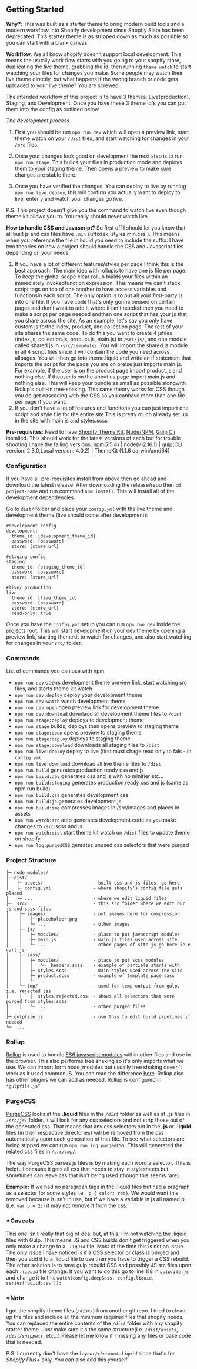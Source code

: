  ## Getting Started ##
 **Why?**: This was built as a starter theme to bring modern build tools and a modern workflow into Shopify development since Shopfiy Slate has been deprecated. 
 This starter theme is as stripped down as much as possible so you can start with a blank canvas.

 **Workflow**: We all know shopify doesn't support local development. This means the usually work flow starts with you going to your shopify store, duplicating the live theme, grabbing the id, then running `theme watch` to start watching your files for changes you make. Some people may watch their live theme directly, but what happens if the wrong branch or code gets uploaded to your live theme? You are screwed. 
 
The intended workflow of this project is to have 3 themes. Live(production), Staging, and Development. Once you have these 3 theme id's you can put them into the config as outlined below. 

*The development process*
 1. First you should be run `npm run dev` which will open a preview link, start theme watch on  your *`/dist`* files, and start watching for changes in your *`/src`* files. 
 
 2. Once your changes look good on development the next step is to run `npm run stage`. This builds your files in production mode and deploys them to your staging theme. Then opens a preview to make sure changes are stable there. 
 
 3. Once you have verified the changes. You can deploy to live by running `npm run live:deploy`, this will confirm you actually want to deploy to live, enter y and watch your changes go live. 
 
 P.S. This project doesn't give you the command to watch live even though theme kit allows you to. You really should never watch live.

**How to handle CSS and Javascript?**
  So first off I should let you know that all built js and css files have `.min` suffix(ex. styles.min.css ). This means when you reference the file in liquid you need to include the suffix. I have two theories on how a project should handle the CSS and Javascript files depending on your needs.

  1. If you have a lot of different features/styles per page I think this is the best approach. The main idea with rollupis to have one js file per page. To keep the global scope clear rollup builds your files within an immediately invokedfunction expression. This means we can't stack script tags on top of one another to have access variables and functionsin each script. The only option is to put all your first-party js into one file. If you have code that's only gonna beused on certain pages and don't want to add it where it isn't needed then you need to make a script per page needed andthen one script that has your js that you share across the site. As an example, let's say you only have custom js forthe index, product, and collection page. The rest of your site shares the same code. To do this you want to create 4 jsfiles (index.js, collection.js, product.js, main.js) in `/src/js/`, and one module called shared.js in `/src/jsmodules`. You will import the shared.js module in all 4 script files since it will contain the code you need across allpages. You will then go into theme.liquid and write an if statement that imports the script for the page you are on orelse just imports main.js. For example, if the user is on the product page import product.js and nothing else. If theuser is on the about us page import main.js and nothing else. This will keep your bundle as small as possible alongwith Rollup's built-in tree-shaking. This same theory works for CSS though you do get cascading with the CSS so you canhave more than one file per page if you want.
  2. If you don't have a lot of features and functions you can just import one script and style file for the entire site.This is pretty much already set up in the site with main.js and styles.scss

 **Pre-requisites**: Need to have [Shopify Theme Kit](https://shopify.github.io/themekit/), [Node/NPM](https://nodejs.org/), [Gulp Cli](https://gulpjs.com/docs/en/getting-started/quick-start) installed. This should work for the latest versions of each but for trouble shooting I have the falling versions: npm(7.5.4) | node(v12.16.1) | gulp(CLI version: 2.3.0,Local version: 4.0.2) | ThemeKit (1.1.6 darwin/amd64)
 
 ### Configuration ###
 If you have all pre-requisites install from above then go ahead and download the latest release. After downloading the release/repo then `cd project-name` and run command `npm install`. This will install all of the development dependencies.

 Go to `dist/` folder and place your *`config.yml`* with the live theme and development theme (live should come after development):
```
#development config
development:
  theme_id: [development_theme_id]
  password: [password]
  store: [store_url]

#staging config
staging:
  theme_id: [staging_theme_id]
  password: [password]
  store: [store_url]

#live/ production
live:
  theme_id: [live_theme_id]
  password: [password]
  store: [store_url]
  read-only: true

```
  Once you have the *`config.yml`* setup you can run `npm run dev` inside the projects root. This will start development on your dev theme by opening a preview link, starting themekit to watch for changes, and also start watching for changes in your *`src/`* folder.

### Commands ###
  List of commands you can use with npm:
 - `npm run dev` opens development theme preview link, start watching src files, and starts theme kit watch
 - `npm run dev:deploy` deploy your development theme
 - `npm run dev:watch` watch development theme,
 - `npm run dev:open` open preview link for development theme
 - `npm run dev:download` downlaod all development theme files to `/dist`
 - `npm run stage:deploy` deploys to development theme
 - `npm run stage` builds, deploys then opens preview to staging theme
 - `npm run stage:open` opens preview to staging theme
 - `npm run stage:deploy` deploys to staging theme
 - `npm run stage:download` downloads all staging files to `/dist`
 - `npm run live:deploy` deploy to live (first must chage read only to fals - in `config.yml`
 - `npm run live:download` download all live theme files to `/dist`
 - `npm run build` generates production ready css and js
 - `npm run build:dev` generates css and js with no minifier etc...
 - `npm run build:staging` generates production ready css and js (same as npm run build)
 - `npm run build:css` generates development css
 - `npm run build:js` generates development js
 - `npm run build:img` compresses images in /src/images and places in assets
 - `npm run watch:src` auto generates development code as you make changes to `/src` scss and js
 - `npm run watch:dist` start theme kit watch on `/dist` files to update theme on shopify
 - `npm run log:purgedCSS` genrates unused css selectors that were purged 

 ### Project Structure ###
 ```
 ├─ node_modules/
 ├─ dist/
 │   ├─ assets/                   - built css and js files  go here
 │   ├─ config.yml                - where shopify's config file gets placed
 │   └─ ...                       - where we edit liquid files
 ├─  src/                         - this src folder where we edit our js and sass files
 │    ├─ images/                  - put images here for compression
 │    │   ├─ placeholder.png      
 │    │   └─ ...                  - other images
 │    ├─ js/
 │    │   ├─ modules/             - place to put javascript modules
 │    │   ├─ main.js              - main js files used across site
 │    │   └─ ...                  - other pages of site js go here ie.e cart.js
 │    ├─ sass/ 
 │    │   ├─ modules/             - place to put scss modules
 │    │   │   └─ _headers.scss    - example of partials starts with _
 │    │   ├─ styles.scss          - main styles used across the site
 │    │   ├─ product.scss         - example of template page sass
 │    │   └─ ...     
 │    └─ tmp/                     - used for temp output from gulp, i.e. rejected css
 │    │   ├─ styles.rejected.css  - shows all selectors that were purged from styles.scss
 │    │   └─ ...                  - other purged files       
 │  
 ├─ gulpfile.js                   - use this to edit build pipelines if needed
 └─  ... 
 ```
### Rollup ###
 [Rollup](https://rollupjs.org/guide/en/) is used to bundle [ES6 javascript modules](https://developer.mozilla.org/en-US/docs/Web/JavaScript/Guide/Modules) within other files and use in the browser. This also performs tree shaking so it's only imports what we use.
 We can import form node_modules but usually tree shaking doesn't work as it used commonJS. You can read the difference [here](https://sazzer.github.io/blog/2015/05/12/Javascript-modules-ES5-vs-ES6/). Rollup also has other plugins we can add as needed.
 Rollup is configured in `*gulpfile.js`*

### PurgeCSS ###

 [PurgeCSS](https://purgecss.com/) looks at the **.liquid** files in the *`/dist`* folder as well as at **.js** files in *`/src/js/`* folder. It will look for any css selectors and not strip those out of the generated css. That means that any css selectors not in the **.js** or **.liquid** files (in their respective directories) will be removed from the css automatically upon each generation of that file. To see what selectors are being stipped we can run `npm run log:purgedCSS`. This will generated the related css files in *`/src/tmp/`*. 

 The way PurgeCSS parses js files is by making each word a selector. This is helpfull because it gets all css that needs to stay in stylesheets but sometimes can leave css that isn't being used (though this seems rare). 

 **Example:** If we had no paragrpah tags in the .liquid files but had a pragraph as a selector for some styles i.e. ` p { color: red}`. We would want this removed because it isn't in use, but if we have a variable in js all named p (i.e. `var p = 2;`) it may not remove it from the css. 

### *Caveats ###

 This one isn't really that big of deal but, at this, I'm not watching the .liquid files with Gulp. This means JS and CSS builds don't get triggered when you only make a change to a *`.liquid`* file. Most of the time this is not an issue. The only issue I have noticed is if a CSS selector or class is purged and then you add it to a .liquid file to use then you have to trigger a CSS rebuild. The other solution is to have gulp rebuild CSS and possibly JS src files upon each *`.liquid`* file change. If you want to do this go to line 118 in *`gulpfile.js`* and change it to this `watch(config.deepSass, config.liquid, series('build:css'));`

### *Note ###
 I got the shopify theme files (*`/dist/`*) from another git repo. I tried to clean up the files and include all the minimum required files that shopify needs. 
 You can replaced the entire contents of the *`/dist`* folder with any shopify starter theme. Just make sure it's the same structure(i.e. *`/dist/assets`*, *`/dist/snippets`*,  etc...).Please let me know if I missing any files or base code that is needed. 
 
 P.S. I currently don't have the *`layout/checkout.liquid`* since that's for *Shopify Plus+* only. You can also add this yourself.